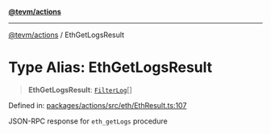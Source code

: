 [**@tevm/actions**](../README.md)

***

[@tevm/actions](../globals.md) / EthGetLogsResult

# Type Alias: EthGetLogsResult

> **EthGetLogsResult**: [`FilterLog`](FilterLog.md)[]

Defined in: [packages/actions/src/eth/EthResult.ts:107](https://github.com/evmts/tevm-monorepo/blob/main/packages/actions/src/eth/EthResult.ts#L107)

JSON-RPC response for `eth_getLogs` procedure

